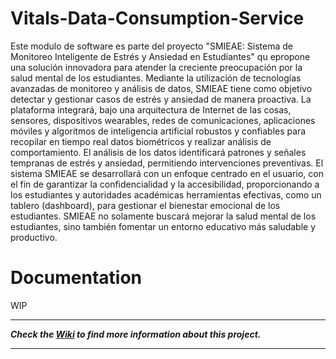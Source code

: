 # Vitals-Data-Consumption-Service

Este modulo de software es parte del proyecto "SMIEAE: Sistema de Monitoreo Inteligente de Estrés y Ansiedad en Estudiantes" qu epropone una solución innovadora para atender la creciente preocupación por la salud mental de los estudiantes. Mediante la utilización de tecnologías avanzadas de monitoreo y análisis de datos, SMIEAE tiene como objetivo detectar y gestionar casos de estrés y ansiedad de manera proactiva. La plataforma integrará, bajo una arquitectura de Internet de las cosas, sensores, dispositivos wearables, redes de comunicaciones, aplicaciones móviles y algoritmos de inteligencia artificial robustos y confiables para recopilar en tiempo real datos biométricos y realizar análisis de comportamiento. El análisis de los datos identificará patrones y señales tempranas de estrés y ansiedad, permitiendo intervenciones preventivas. El sistema SMIEAE se desarrollará con un enfoque centrado en el usuario, con el fin de garantizar la confidencialidad y la accesibilidad, proporcionando a los estudiantes y autoridades académicas herramientas efectivas, como un tablero (dashboard), para gestionar el bienestar emocional de los estudiantes. SMIEAE no solamente buscará mejorar la salud mental de los estudiantes, sino también fomentar un entorno educativo más saludable y productivo.

# Documentation

WIP

***

***Check the [Wiki](https://github.com/AlbertoPC13/Vitals-Data-Consumption-Service/wiki) to find more information about this project.*** 

***
